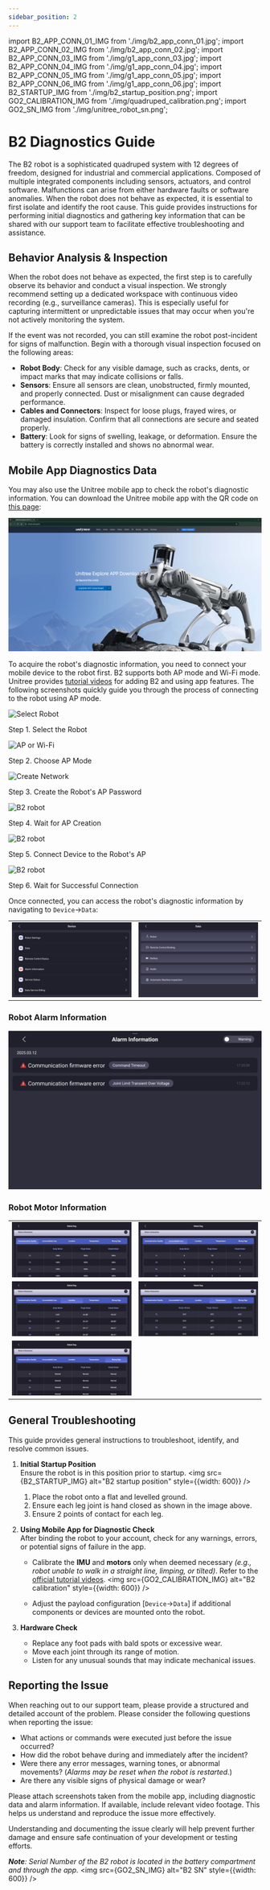 ```yaml
---
sidebar_position: 2
---
```


import B2_APP_CONN_01_IMG from './img/b2_app_conn_01.jpg';
import B2_APP_CONN_02_IMG from './img/b2_app_conn_02.jpg';
import B2_APP_CONN_03_IMG from './img/g1_app_conn_03.jpg';
import B2_APP_CONN_04_IMG from './img/g1_app_conn_04.jpg';
import B2_APP_CONN_05_IMG from './img/g1_app_conn_05.jpg';
import B2_APP_CONN_06_IMG from './img/g1_app_conn_06.jpg';
import B2_STARTUP_IMG from './img/b2_startup_position.png';
import GO2_CALIBRATION_IMG from './img/quadruped_calibration.png';
import GO2_SN_IMG from './img/unitree_robot_sn.png';

# B2 Diagnostics Guide

The B2 robot is a sophisticated quadruped system with 12 degrees of freedom, designed for industrial and commercial applications. Composed of multiple integrated components including sensors, actuators, and control software. Malfunctions can arise from either hardware faults or software anomalies. When the robot does not behave as expected, it is essential to first isolate and identify the root cause. This guide provides instructions for performing initial diagnostics and gathering key information that can be shared with our support team to facilitate effective troubleshooting and assistance.

## Behavior Analysis & Inspection

When the robot does not behave as expected, the first step is to carefully observe its behavior and conduct a visual inspection. We strongly recommend setting up a dedicated workspace with continuous video recording (e.g., surveillance cameras). This is especially useful for capturing intermittent or unpredictable issues that may occur when you're not actively monitoring the system.

If the event was not recorded, you can still examine the robot post-incident for signs of malfunction. Begin with a thorough visual inspection focused on the following areas:

* **Robot Body**: Check for any visible damage, such as cracks, dents, or impact marks that may indicate collisions or falls.
* **Sensors**: Ensure all sensors are clean, unobstructed, firmly mounted, and properly connected. Dust or misalignment can cause degraded performance.
* **Cables and Connectors**: Inspect for loose plugs, frayed wires, or damaged insulation. Confirm that all connections are secure and seated properly.
* **Battery**: Look for signs of swelling, leakage, or deformation. Ensure the battery is correctly installed and shows no abnormal wear.

## Mobile App Diagnostics Data

You may also use the Unitree mobile app to check the robot's diagnostic information. You can download the Unitree mobile app with the QR code on [this page](https://www.unitree.com/app/b2):

![](./img/b2_app_download.png)

To acquire the robot's diagnostic information, you need to connect your mobile device to the robot first. B2 supports both AP mode and Wi-Fi mode. Unitree provides [tutorial videos](https://www.unitree.com/app/b2) for adding B2 and using app features. The following screenshots quickly guide you through the process of connecting to the robot using AP mode.

<div className="row">
    <div className="col col--6">
        <div style={{ textAlign: 'center' }}>
            <img src={B2_APP_CONN_01_IMG} alt="Select Robot"  />
            <p>Step 1. Select the Robot</p>
        </div>
    </div>
    <div className="col col--6">
        <div style={{ textAlign: 'center' }}>
            <img src={B2_APP_CONN_02_IMG} alt="AP or Wi-Fi"  />
            <p>Step 2. Choose AP Mode</p>
        </div>
    </div>    
</div>
<div className="row">    
    <div className="col col--6">
        <div style={{ textAlign: 'center' }}>
            <img src={B2_APP_CONN_03_IMG} alt="Create Network"  />
            <p>Step 3. Create the Robot's AP Password</p>
        </div>
    </div>
    <div className="col col--6">
        <div style={{ textAlign: 'center' }}>
            <img src={B2_APP_CONN_04_IMG} alt="B2 robot"  />
            <p>Step 4. Wait for AP Creation</p>
        </div>
    </div>    
</div>
<div className="row">
    <div className="col col--6">
        <div style={{ textAlign: 'center' }}>
            <img src={B2_APP_CONN_05_IMG} alt="B2 robot"  />
            <p>Step 5. Connect Device to the Robot's AP</p>
        </div>
    </div>
    <div className="col col--6">
        <div style={{ textAlign: 'center' }}>
            <img src={B2_APP_CONN_06_IMG} alt="B2 robot"  />
            <p>Step 6. Wait for Successful Connection</p>
        </div>
    </div>    
</div>

Once connected, you can access the robot's diagnostic information by navigating to `Device`->`Data`:

|                                       |                                         |
| ------------------------------------- | --------------------------------------- |
| ![Left Top](./img/g1_app_robot_data_01.jpg)    | ![Middle Top](./img/g1_app_robot_data_02.jpg)    |

### Robot Alarm Information

![](./img/g1_alarm_info.jpg)

### Robot Motor Information

|                                       |                                         |
| ------------------------------------- | --------------------------------------- |
| ![Left Top](./img/go2_motor_information_01.jpg)    | ![Middle Top](./img/go2_motor_information_02.jpg)    |
| ![Left Bottom](./img/go2_motor_information_03.jpg) | ![Middle Bottom](./img/go2_motor_information_04.jpg) |
| ![Left Bottom](./img/go2_motor_information_05.jpg) |

## General Troubleshooting
This guide provides general instructions to troubleshoot, identify, and resolve common issues.

1. **Initial Startup Position**  
    Ensure the robot is in this position prior to startup.
    <img src={B2_STARTUP_IMG} alt="B2 startup position" style={{width: 600}} />
    1. Place the robot onto a flat and levelled ground.
    2. Ensure each leg joint is hand closed as shown in the image above.
    3. Ensure 2 points of contact for each leg.

2. **Using Mobile App for Diagnostic Check**   
    After binding the robot to your account, check for any warnings, errors, or potential signs of failure in the app.
    - Calibrate the **IMU** and **motors** only when deemed necessary *(e.g., robot unable to walk in a straight line, limping, or tilted)*. Refer to the [official tutorial videos](https://www.unitree.com/app/b2).
        <img src={GO2_CALIBRATION_IMG} alt="B2 calibration" style={{width: 600}} />

    - Adjust the payload configuration [`Device`->`Data`] if additional components or devices are mounted onto the robot.

3. **Hardware Check**
    - Replace any foot pads with bald spots or excessive wear.
    - Move each joint through its range of motion.
    - Listen for any unusual sounds that may indicate mechanical issues.

## Reporting the Issue

When reaching out to our support team, please provide a structured and detailed account of the problem. Please consider the following questions when reporting the issue:

* What actions or commands were executed just before the issue occurred?
* How did the robot behave during and immediately after the incident?
* Were there any error messages, warning tones, or abnormal movements? (*Alarms may be reset when the robot is restarted.*)
* Are there any visible signs of physical damage or wear?

Please attach screenshots taken from the mobile app, including diagnostic data and alarm information. If available, include relevant video footage. This helps us understand and reproduce the issue more effectively. 

Understanding and documenting the issue clearly will help prevent further damage and ensure safe continuation of your development or testing efforts.

***Note**: Serial Number of the B2 robot is located in the battery compartment and through the app.*
<img src={GO2_SN_IMG} alt="B2 SN" style={{width: 600}} />   